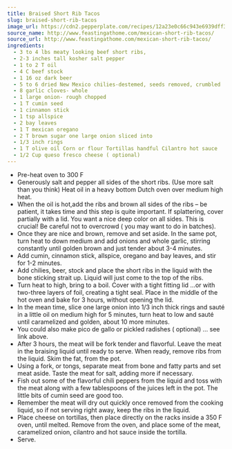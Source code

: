 ```yaml
---
title: Braised Short Rib Tacos
slug: braised-short-rib-tacos
image_url: https://cdn2.pepperplate.com/recipes/12a23e0c66c943e6939dff3bafeea347.jpg
source_name: http://www.feastingathome.com/mexican-short-rib-tacos/
source_url: http://www.feastingathome.com/mexican-short-rib-tacos/
ingredients:
  - 3 to 4 lbs meaty looking beef short ribs,
  - 2-3 inches tall kosher salt pepper
  - 1 to 2 T oil
  - 4 C beef stock
  - 1 16 oz dark beer
  - 5 to 6 dried New Mexico chilies-destemed, seeds removed, crumbled
  - 8 garlic cloves- whole
  - 1 large onion- rough chopped
  - 1 T cumin seed
  - 1 cinnamon stick
  - 1 tsp allspice
  - 2 bay leaves
  - 1 T mexican oregano
  - 2 T brown sugar one large onion sliced into
  - 1/3 inch rings
  - 1 T olive oil Corn or flour Tortillas handful Cilantro hot sauce
  - 1/2 Cup queso fresco cheese ( optional)
---
```


* Pre-heat oven to 300 F
* Generously salt and pepper all sides of the short ribs. (Use more salt than you think) Heat oil in a heavy bottom Dutch oven over medium high heat.
* When the oil is hot,add the ribs and brown all sides of the ribs – be patient, it takes time and this step is quite important. If splattering, cover partially with a lid. You want a nice deep color on all sides. This is crucial! Be careful not to overcrowd ( you may want to do in batches).
* Once they are nice and brown, remove and set aside. In the same pot, turn heat to down medium and add onions and whole garlic, stirring constantly until golden brown and just tender about 3-4 minutes.
* Add cumin, cinnamon stick, allspice, oregano and bay leaves, and stir for 1-2 minutes.
* Add chilies, beer, stock and place the short ribs in the liquid with the bone sticking strait up. Liquid will just come to the top of the ribs.
* Turn heat to high, bring to a boil. Cover with a tight fitting lid …or with two-three layers of foil, creating a tight seal. Place in the middle of the hot oven and bake for 3 hours, without opening the lid.
* In the mean time, slice one large onion into 1/3 inch thick rings and sauté in a little oil on medium high for 5 minutes, turn heat to low and sauté until caramelized and golden, about 10 more minutes.
* You could also make pico de gallo or pickled radishes ( optional) … see link above.
* After 3 hours, the meat will be fork tender and flavorful. Leave the meat in the braising liquid until ready to serve. When ready, remove ribs from the liquid. Skim the fat, from the pot.
* Using a fork, or tongs, separate meat from bone and fatty parts and set meat aside. Taste the meat for salt, adding more if necessary.
* Fish out some of the flavorful chili peppers from the liquid and toss with the meat along with a few tablespoons of the juices left in the pot. The little bits of cumin seed are good too.
* Remember the meat will dry out quickly once removed from the cooking liquid, so if not serving right away, keep the ribs in the liquid.
* Place cheese on tortillas, then place directly on the racks inside a 350 F oven, until melted. Remove from the oven, and place some of the meat, caramelized onion, cilantro and hot sauce inside the tortilla.
* Serve.
